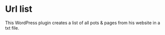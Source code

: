 # Url list
This WordPress plugin creates a list of all pots & pages from his website in a txt file.
